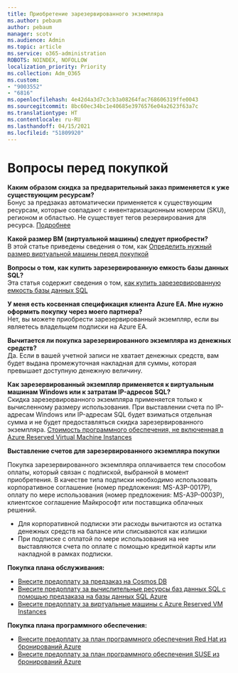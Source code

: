 ```yaml
---
title: Приобретение зарезервированного экземпляра
ms.author: pebaum
author: pebaum
manager: scotv
ms.audience: Admin
ms.topic: article
ms.service: o365-administration
ROBOTS: NOINDEX, NOFOLLOW
localization_priority: Priority
ms.collection: Adm_O365
ms.custom:
- "9003552"
- "6816"
ms.openlocfilehash: 4e42d4a3d7c3cb3a08264fac768606319ffe0043
ms.sourcegitcommit: 8bc60ec34bc1e40685e3976576e04a2623f63a7c
ms.translationtype: HT
ms.contentlocale: ru-RU
ms.lasthandoff: 04/15/2021
ms.locfileid: "51809920"
---
```

# <a name="questions-before-purchase"></a>Вопросы перед покупкой

**Каким образом скидка за предварительный заказ применяется к уже существующим ресурсам?**  
Бонус за предзаказ автоматически применяется к существующим ресурсам, которые совпадают с инвентаризационным номером (SKU), регионом и областью. Не существует тегов резервирования для ресурса. [Подробнее](https://docs.microsoft.com/azure/cost-management-billing/reservations/save-compute-costs-reservations?WT.mc_id=Portal-Microsoft_Azure_Support#how-reservation-discount-is-applied) 

**Какой размер ВМ (виртуальной машины) следует приобрести?**  
В этой статье приведены сведения о том, как [Определить нужный размер виртуальной машины перед покупкой](https://docs.microsoft.com/azure/virtual-machines/windows/prepay-reserved-vm-instances?toc=/azure/billing/TOC.json&WT.mc_id=Portal-Microsoft_Azure_Support#determine-the-right-vm-size-before-you-buy)

**Вопросы о том, как купить зарезервированную емкость базы данных SQL?**  
Эта статья содержит сведения о том, [ как купить зарезервированную емкость базы данных SQL](https://docs.microsoft.com/azure/sql-database/sql-database-reserved-capacity?toc=/azure/billing/TOC.json&WT.mc_id=Portal-Microsoft_Azure_Support#buy-sql-database-reserved-capacity)

**У меня есть косвенная спецификация клиента Azure EA. Мне нужно оформить покупку через моего партнера?**  
Нет, вы можете приобрести зарезервированный экземпляр, если вы являетесь владельцем подписки на Azure EA.

**Вычитается ли покупка зарезервированного экземпляра из денежных средств?**  
Да. Если в вашей учетной записи не хватает денежных средств, вам будет выдана промежуточная накладная для суммы, которая превышает доступную денежную величину.

**Как зарезервированный экземпляр применяется к виртуальным машинам Windows или к затратам IP-адресов SQL?**  
Скидка зарезервированного экземпляра применяется только к вычисленному размеру использования. При выставлении счета по IP-адресам Windows или IP-адресам SQL будет взиматься отдельная сумма и не будет предоставляться скидка зарезервированного экземпляра. [Стоимость программного обеспечения, не включенная в Azure Reserved Virtual Machine Instances](https://docs.microsoft.com/azure/billing/billing-reserved-instance-windows-software-costs?WT.mc_id=Portal-Microsoft_Azure_Support)  
      
**Выставление счетов для зарезервированного экземпляра покупки**  
      
Покупка зарезервированного экземпляра оплачивается тем способом оплаты, который связан с подпиской, выбранной в момент приобретения. В качестве типа подписки необходимо использовать корпоративное соглашение (номер предложения: MS-АЗР-0017P), оплату по мере использования (номер предложения: MS-АЗР-0003P), клиентское соглашение Майкрософт или поставщика облачных решений.

-   Для корпоративной подписки эти расходы вычитаются из остатка денежных средств на балансе или списываются как излишки
-   При подписке с оплатой по мере использования на нее выставляются счета по оплате с помощью кредитной карты или накладной в рамках подписки.

**Покупка плана обслуживания:**

-   [Внесите предоплату за предзаказ на Cosmos DB](https://docs.microsoft.com/azure/cosmos-db/cosmos-db-reserved-capacity?WT.mc_id=Portal-Microsoft_Azure_Support)
-   [Внесите предоплату за вычислительные ресурсы баз данных SQL с помощью предзаказа на базы данных SQL Azure](https://docs.microsoft.com/azure/sql-database/sql-database-reserved-capacity?WT.mc_id=Portal-Microsoft_Azure_Support)
-   [Внесите предоплату за виртуальные машины с Azure Reserved VM Instances](https://docs.microsoft.com/azure/virtual-machines/windows/prepay-reserved-vm-instances?WT.mc_id=Portal-Microsoft_Azure_Support)

**Покупка плана программного обеспечения:**

-   [Внесите предоплату за план программного обеспечения Red Hat из бронирований Azure](https://docs.microsoft.com/azure/virtual-machines/linux/prepay-rhel-software-charges?WT.mc_id=Portal-Microsoft_Azure_Support)
-   [Внесите предоплату за план программного обеспечения SUSE из бронирований Azure](https://docs.microsoft.com/azure/virtual-machines/linux/prepay-suse-software-charges?WT.mc_id=Portal-Microsoft_Azure_Support)